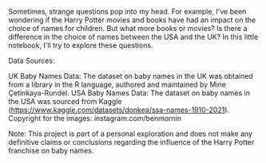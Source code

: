 Sometimes, strange questions pop into my head. For example, I've been wondering if the Harry Potter movies and books have had an impact on the choice of names for children. But what more books or movies? Is there a difference in the choice of names between the USA and the UK? In this little notebook, I'll try to explore these questions.

Data Sources:

UK Baby Names Data: The dataset on baby names in the UK was obtained from a library in the R language, authored and maintained by Mine Çetinkaya-Rundel.
USA Baby Names Data: The dataset on baby names in the USA was sourced from Kaggle (https://www.kaggle.com/datasets/donkea/ssa-names-1910-2021).
Copyright for the images: instagram.com/benmornin

Note: This project is part of a personal exploration and does not make any definitive claims or conclusions regarding the influence of the Harry Potter franchise on baby names.
